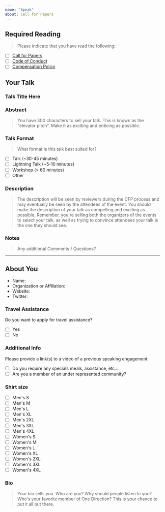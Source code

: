 ```yaml
---
name: "Speak"
about: Call for Papers
---
```


<!-- Note: use the preview feature before you hit submit to ensure your markdown is formatted properly --> 

## Required Reading

> Please indicate that you have read the following:

- [ ] [Call for Papers](../blob/master/cfp.md)
- [ ] [Code of Conduct](../blob/master/conduct.md)
- [ ] [Compensation Policy](../blob/master/compensation.md)

## Your Talk

### Talk Title Here

### Abstract

> You have 300 characters to sell your talk. This is known as the "elevator pitch". Make it as exciting and enticing as possible.

### Talk Format

> What format is this talk best suited for?

- [ ] Talk (~30-45 minutes)
- [ ] Lightning Talk (~5-10 minutes)
- [ ] Workshop (> 60 minutes)
- [ ] Other

### Description

> The description will be seen by reviewers during the CFP process and may eventually be seen by the attendees of the event.
> You should make the description of your talk as compelling and exciting as possible. Remember, you're selling both the organizers of the events to select your talk, as well as trying to convince attendees your talk is the one they should see.

### Notes

> Any additional Comments / Questions?

---

## About You

- Name: 
- Organization or Affiliation: 
- Website: 
- Twitter: 

### Travel Assistance

Do you want to apply for travel assistance?

- [ ] Yes
- [ ] No

### Additional Info

Please provide a link(s) to a video of a previous speaking engagement.

- [ ] Do you require any specials meals, assistance, etc...
- [ ] Are you a member of an under represented community?

### Shirt size

- [ ] Men's S
- [ ] Men's M
- [ ] Men's L
- [ ] Men's XL
- [ ] Men's 2XL
- [ ] Men's 3XL
- [ ] Men's 4XL
- [ ] Women's S
- [ ] Women's M
- [ ] Women's L
- [ ] Women's XL
- [ ] Women's 2XL
- [ ] Women's 3XL
- [ ] Women's 4XL

### Bio

> Your bio sells you. Who are you? Why should people listen to you? Who's your favorite member of One Direction? This is your chance to put it all out there.
